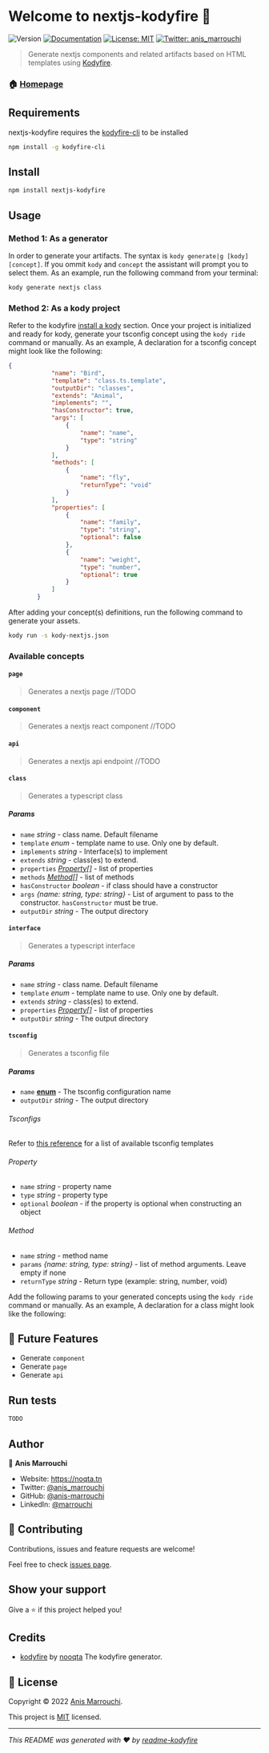 # Welcome to nextjs-kodyfire 👋
![Version](https://img.shields.io/badge/version-0.0.5-blue.svg?cacheSeconds=2592000)
[![Documentation](https://img.shields.io/badge/documentation-yes-brightgreen.svg)](https://github.com/nooqta/kodyfire#install-a-kody)
[![License: MIT](https://img.shields.io/badge/License-MIT-yellow.svg)](https://github.com/nooqta/kodyfire/blob/main/LICENSE)
[![Twitter: anis\_marrouchi](https://img.shields.io/twitter/follow/anis\_marrouchi.svg?style=social)](https://twitter.com/anis\_marrouchi)

> Generate nextjs components and related artifacts based on HTML templates using [Kodyfire](https://github.com/nooqta/kodyfire).

### 🏠 [Homepage](https://github.com/nooqta/kodyfire)

## Requirements

nextjs-kodyfire requires the [kodyfire-cli](https://github.com/nooqta/kodyfire) to be installed

```sh
npm install -g kodyfire-cli
```
## Install

```sh
npm install nextjs-kodyfire
```

## Usage

### Method 1: As a generator
In order to generate your artifacts. The syntax is `kody generate|g [kody] [concept]`. If you ommit `kody` and `concept` the assistant will prompt you to select them. As an example, run the following command from your terminal:
```sh
kody generate nextjs class
```
### Method 2: As a kody project
Refer to the kodyfire [install a kody](https://github.com/nooqta/kodyfire#install-a-kody) section.
Once your project is initialized and ready for kody,
generate your tsconfig concept using the `kody ride` command or manually. As an example, A declaration for a tsconfig concept might look like the following: 
```json
{
			"name": "Bird",
			"template": "class.ts.template",
			"outputDir": "classes",
			"extends": "Animal",
			"implements": "",
			"hasConstructor": true,
			"args": [
				{
					"name": "name",
					"type": "string"
				}
			],
			"methods": [
				{
					"name": "fly",
					"returnType": "void"
				}
			],
			"properties": [
				{
					"name": "family",
					"type": "string",
					"optional": false
				},
				{
					"name": "weight",
					"type": "number",
					"optional": true
				}
			]
		}
```

After adding your concept(s) definitions, run the following command to generate your assets.

```sh
kody run -s kody-nextjs.json
```
### Available concepts 

#### `page`
> Generates a nextjs page
//TODO

#### `component`
> Generates a nextjs react component
//TODO

#### `api`
> Generates a nextjs api endpoint
//TODO

#### `class` 

> Generates a typescript class

##### Params

- `name` _string_ - class name. Default filename
- `template` _enum_ - template name to use. Only one by default.
- `implements` _string_ - Interface(s) to implement
- `extends` _string_ - class(es) to extend.
- `properties` [_Property[]_](#property) - list of properties
- `methods` [_Method[]_](#method) - list of methods
- `hasConstructor` _boolean_ - if class should have a constructor
- `args` _{name: string, type: string}_ - List of argument to pass to the constructor. `hasConstructor` must be true.
- `outputDir` _string_ - The output directory

#### `interface` 

> Generates a typescript interface

##### Params

- `name` _string_ - class name. Default filename
- `template` _enum_ - template name to use. Only one by default.
- `extends` _string_ - class(es) to extend.
- `properties` [_Property[]_](#property) - list of properties
- `outputDir` _string_ - The output directory

#### `tsconfig` 

> Generates a tsconfig file
##### Params

- `name` [__enum__](#Tsconfigs) - The tsconfig  configuration name
- `outputDir` _string_ - The output directory


###### Tsconfigs
Refer to [this reference](https://github.com/tsconfig/bases/tree/main/bases) for a list of available tsconfig templates
###### Property
- `name` _string_ - property name
- `type` _string_ - property type
- `optional` _boolean_ - if the property is optional when constructing an object


###### Method
- `name` _string_ - method name
- `params` _{name: string, type: string}_ - list of method arguments. Leave empty if none
- `returnType` _string_ - Return type (example: string, number, void)
  

Add the following params to your generated concepts using the `kody ride` command or manually. As an example, A declaration for a class might look like the following:
## 📅 Future Features
- Generate `component`
- Generate `page`
- Generate `api`

## Run tests

```sh
TODO
```

## Author

👤 **Anis Marrouchi**

* Website: https://noqta.tn
* Twitter: [@anis\_marrouchi](https://twitter.com/anis\_marrouchi)
* GitHub: [@anis-marrouchi](https://github.com/anis-marrouchi)
* LinkedIn: [@marrouchi](https://linkedin.com/in/marrouchi)

## 🤝 Contributing

Contributions, issues and feature requests are welcome!

Feel free to check [issues page](https://github.com/anis-marrouchi/nextjs-kodyfire/issues). 

## Show your support

Give a ⭐️ if this project helped you!

## Credits

- [kodyfire](https://github.com/nooqta/kodyfire) by [nooqta](https://github.com/nooqta) The kodyfire generator.

## 📝 License

Copyright © 2022 [Anis Marrouchi](https://github.com/anis-marrouchi).

This project is [MIT](https://github.com/nooqta/kodyfire/blob/main/LICENSE) licensed.

***
_This README was generated with ❤️ by [readme-kodyfire](https://github.com/nooqta/readme-kodyfire)_

